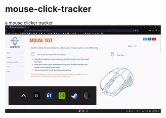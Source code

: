 # mouse-click-tracker
a mouse clicker tracker \
![](https://github.com/kc-frost/mouse_monitor/blob/main/test_video.gif)